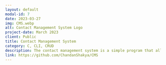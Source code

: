 ```yaml
---
layout: default
modal-id: 7
date: 2023-03-27
img: CMS.webp
alt: Contact Management System Logo
project-date: March 2023
client: Public
title: Contact Management System
category: C, CLI, CRUD
description: The contact management system is a simple program that allows you to manage your contacts easily. You can add new contacts, display all contacts, update existing contacts, delete contacts, save contacts to a file, and load contacts from a file.<br><a href="https://replit.com/@ZXY-CC-3ag13/CMS">Try on Replit</a>
link: https://github.com/ChandanShakya/CMS
---
```

